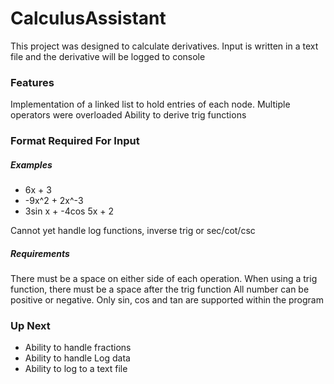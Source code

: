 # CalculusAssistant

This project was designed to calculate derivatives.
Input is written in a text file and the derivative will be logged to console

### Features
Implementation of a linked list to hold entries of each node.
Multiple operators were overloaded
Ability to derive trig functions

### Format Required For Input

##### Examples
 - 6x + 3
 - -9x^2 + 2x^-3
 - 3sin x + -4cos 5x + 2
 
 Cannot yet handle log functions, inverse trig or sec/cot/csc

##### Requirements
There must be a space on either side of each operation. 
When using a trig function, there must be a space after the trig function
All number can be positive or negative.
Only sin, cos and tan are supported within the program

### Up Next
 - Ability to handle fractions
 - Ability to handle Log data
 - Ability to log to a text file

